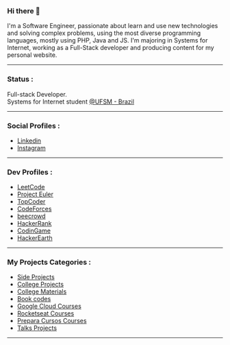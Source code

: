 ### Hi there 👋
I'm a Software Engineer, passionate about learn and use new technologies and solving complex problems, using the most diverse programming languages, mostly using PHP, Java and JS. I'm majoring in Systems for Internet, working as a Full-Stack developer and producing content for my personal website.

___
### Status :
Full-stack Developer.  
Systems for Internet student [@UFSM - Brazil](https://www.ufsm.br/)
___
### Social Profiles :
- [Linkedin](https://www.linkedin.com/in/williamdatrindade/)
- [Instagram](https://www.instagram.com/williamtrindade.dev/)
___
### Dev Profiles :
- [LeetCode](https://leetcode.com/williamtrindade/)
- [Project Euler](https://projecteuler.net/progress=williamtrindade)
- [TopCoder](https://www.topcoder.com/members/williamtrindade)
- [CodeForces](https://codeforces.com/profile/williamtrindade)
- [beecrowd](https://www.beecrowd.com.br/judge/pt/profile/252375)
- [HackerRank](https://www.hackerrank.com/williamtrindade?hr_r=1)
- [CodinGame](https://www.codingame.com/profile/a04c0575236209e54af513d73195e9a54605392)
- [HackerEarth](https://www.hackerearth.com/@williamtrindade777)
___
### My Projects Categories :
- [Side Projects](https://github.com/williamtrindade?tab=repositories&q=side-project&type=&language=&sort=)
- [College Projects](https://github.com/williamtrindade?tab=repositories&q=college-project-&type=&language=&sort=)
- [College Materials](https://github.com/williamtrindade?tab=repositories&q=csi-&type=&language=&sort=)
- [Book codes](https://github.com/williamtrindade?tab=repositories&q=book+codes&type=&language=&sort=)  
- [Google Cloud Courses](https://github.com/williamtrindade?tab=repositories&q=google-cloud-course&type=&language=&sort=)
- [Rocketseat Courses](https://github.com/williamtrindade?tab=repositories&q=rocketseat-&type=&language=&sort=)
- [Prepara Cursos Courses](https://github.com/williamtrindade?tab=repositories&q=prepara-cursos-&type=&language=&sort=)
- [Talks Projects](https://github.com/williamtrindade?tab=repositories&q=talk-&type=&language=&sort=)
___

